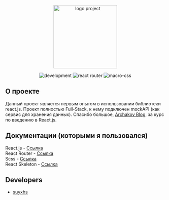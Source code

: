 <p align="center">
      <img src="https://i.ibb.co/SdhCBpv/logo.png" alt="logo project" width="200">
</p>

<p align="center">
   <img src="https://img.shields.io/badge/Development%20environment-VSCODE-blue" alt="development">
   <img src="https://img.shields.io/badge/Version%20react%20router-v6.4.5-red" alt="react router">
   <img src="https://img.shields.io/badge/Version%20macro--css-v1.0.5-orange" alt="macro-css">
</p>

## О проекте

Данный проект является первым опытом в использовании библиотеки react.js. Проект полностью Full-Stack, к нему подключен mockAPI (как сервис для хранения данных).
Спасибо большое, <a href="https://www.youtube.com/@ArchakovBlog">Archakov Blog</a>, за курс по введению в React.js.

## Документации (которыми я пользовался)

React.js - <a href="https://reactjs.org/docs/getting-started.html" target="_blank">Ссылка</a> <br>
React Router - <a href="https://reactrouter.com/en/main" target="_blank">Ссылка</a> <br>
Scss - <a href="https://sass-scss.ru/documentation/" target="_blank">Ссылка</a> <br>
React Skeleton - <a href="https://skeletonreact.com/" target="_blank">Ссылка</a> <br>

## Developers

- [suyxhs](https://github.com/suyxhs)